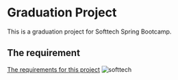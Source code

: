 # Graduation Project
This is a graduation project for Softtech Spring Bootcamp. 

## The requirement
[The requirements for this project](https://github.com/165-Softtech-Patika-Java-Spring/bitirmeprojesi-UyCoder/blob/main/BitirmeProjesiTalepleri.md)
![softtech](https://softtech.com.tr/wp-content/uploads/2017/12/standart-logo.png)
